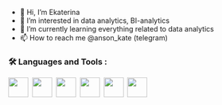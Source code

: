 - 👋 Hi, I’m Ekaterina
- 👀 I’m interested in data analytics, BI-analytics
- 🌱 I’m currently learning everything related to data analytics
- 📫 How to reach me @anson_kate (telegram)

### :hammer_and_wrench: Languages and Tools :
<div>
    <img src="https://cdn.jsdelivr.net/gh/devicons/devicon/icons/python/python-original-wordmark.svg" width="40" height="40"/>&nbsp;
    <img src="https://cdn.jsdelivr.net/gh/devicons/devicon/icons/jupyter/jupyter-original-wordmark.svg" width="40" height="40"/>&nbsp;
    <img src="https://cdn.jsdelivr.net/gh/devicons/devicon/icons/numpy/numpy-original-wordmark.svg" width="40" height="40"/>&nbsp;
    <img src="https://cdn.jsdelivr.net/gh/devicons/devicon/icons/postgresql/postgresql-original-wordmark.svg" width="40" height="40"/>&nbsp;
    <img src="https://cdn.jsdelivr.net/gh/devicons/devicon/icons/pandas/pandas-original-wordmark.svg" width="40" height="40"/>&nbsp;
    <img src="https://icons8.com/icon/9Kvi1p1F0tUo/tableau-software" width="40" height="40"/>&nbsp;
</div>        
          
          
          
